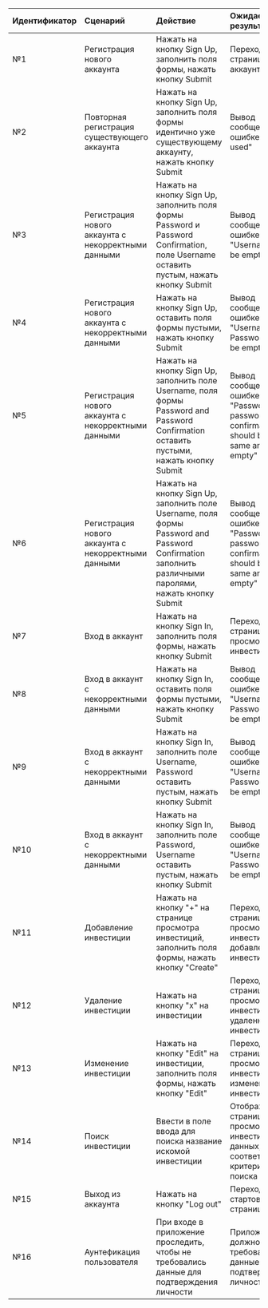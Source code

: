 |Идентификатор|Сценарий|Действие|Ожидаемый результат|Фактический результат| Оценка|
|:---|:---|:---|:---|:---|:---|
|№1|Регистрация нового аккаунта| Нажать на кнопку Sign Up, заполнить поля формы, нажать кнопку Submit| Переход на страницу входа в аккаунт|Переход на страницу входа в аккаунт|Прошел|
|№2|Повторная регистрация существующего аккаунта| Нажать на кнопку Sign Up, заполнить поля формы идентично уже существующему аккаунту, нажать кнопку Submit| Вывод сообщения об ошибке "Login is used"|Вывод сообщения об ошибке "Login is used"|Прошел|
|№3|Регистрация нового аккаунта с некорректными данными| Нажать на кнопку Sign Up, заполнить поля формы Password и Password Confirmation, поле Username оставить пустым, нажать кнопку Submit| Вывод сообщения об ошибке "Username cannot be empty"|Вывод сообщения об ошибке "Username cannot be empty"|Прошел|
|№4|Регистрация нового аккаунта с некорректными данными| Нажать на кнопку Sign Up, оставить поля формы пустыми, нажать кнопку Submit| Вывод сообщения об ошибке "Username and Password cannot be empty"|Вывод сообщения об ошибке "Username  cannot be empty"|Не прошел|
|№5|Регистрация нового аккаунта с некорректными данными| Нажать на кнопку Sign Up, заполнить поле Username, поля формы Password and Password Confirmation оставить пустыми, нажать кнопку Submit| Вывод сообщения об ошибке "Password and password confirmation should be the same and not empty"|Вывод сообщения об ошибке "Password and password confirmation should be the same and not empty"|Прошел|
|№6|Регистрация нового аккаунта с некорректными данными| Нажать на кнопку Sign Up, заполнить поле Username, поля формы Password and Password Confirmation заполнить различными паролями, нажать кнопку Submit| Вывод сообщения об ошибке "Password and password confirmation should be the same and not empty"|Вывод сообщения об ошибке "Password and password confirmation should be the same "|Не прошел|
|№7|Вход в аккаунт|Нажать на кнопку Sign In, заполнить поля формы, нажать кнопку Submit|Переход на страницу просмотра инвестиций |Переход на страницу просмотра инвестиций|Прошел|
|№8|Вход в аккаунт с некорректными данными|Нажать на кнопку Sign In, оставить поля формы пустыми, нажать кнопку Submit|Вывод сообщения об ошибке "Username and Password cannot be empty"|Вывод сообщения об ошибке "Username and Password cannot be empty"|Прошел|
|№9|Вход в аккаунт с некорректными данными|Нажать на кнопку Sign In, заполнить поле Username, Password оставить пустым, нажать кнопку Submit|Вывод сообщения об ошибке "Username and Password cannot be empty"|Вывод сообщения об ошибке "Username and Password cannot be empty"|Прошел|
|№10|Вход в аккаунт с некорректными данными|Нажать на кнопку Sign In, заполнить поле Password, Username оставить пустым, нажать кнопку Submit|Вывод сообщения об ошибке "Username and Password cannot be empty"|Вывод сообщения об ошибке "Username and Password cannot be empty"|Прошел|
|№11|Добавление инвестиции| Нажать на кнопку "+" на странице просмотра инвестиций, заполнить поля формы, нажать кнопку "Create"|Переход на страницу просмотра инвестиций с добавленной инвестицией|Переход на страницу просмотра инвестиций с добавленной инвестицией|Прошел|
|№12|Удаление инвестиции| Нажать на кнопку "x" на инвестиции|Переход на страницу просмотра инвестиций без удаленной инвестиции|Переход на страницу просмотра инвестиций без удаленной инвестиции|Прошел|
|№13|Изменение инвестиции| Нажать на кнопку "Edit" на инвестиции, заполнить поля формы, нажать кнопку "Edit"|Переход на страницу просмотра инвестиций с измененной инвестицией|Переход на страницу просмотра инвестиций с измененной инвестицией|Прошел|
|№14|Поиск инвестиции| Ввести в поле ввода для поиска название искомой инвестиции|Отображение на странице просмотра инвестиций данных, соответствующих критериям поиска|Отображение на странице просмотра инвестиций данных, соответствующих критериям поиска|Прошел|
|№15|Выход из аккаунта| Нажать на кнопку "Log out"|Переход на стартовую страницу|Переход на стартовую страницу|Прошел|
|№16|Аунтефикация пользователя| При входе в приложение проследить, чтобы не требовались данные для подтверждения личности |Приложение не должно требовать данные для подтверждения личности|Приложение не требует данных для подтверждения личности|Прошел|
